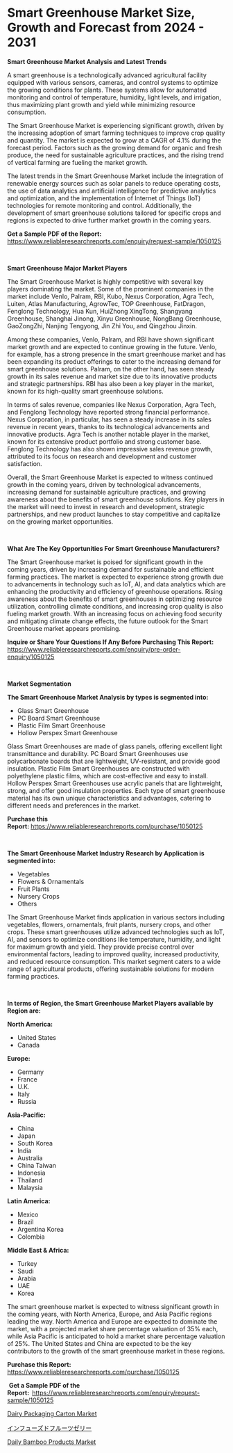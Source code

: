 <p><h1>Smart Greenhouse Market Size, Growth and Forecast from 2024 - 2031</h1></p><p><strong>Smart Greenhouse Market Analysis and Latest Trends</strong></p>
<p><p>A smart greenhouse is a technologically advanced agricultural facility equipped with various sensors, cameras, and control systems to optimize the growing conditions for plants. These systems allow for automated monitoring and control of temperature, humidity, light levels, and irrigation, thus maximizing plant growth and yield while minimizing resource consumption.</p><p>The Smart Greenhouse Market is experiencing significant growth, driven by the increasing adoption of smart farming techniques to improve crop quality and quantity. The market is expected to grow at a CAGR of 4.1% during the forecast period. Factors such as the growing demand for organic and fresh produce, the need for sustainable agriculture practices, and the rising trend of vertical farming are fueling the market growth.</p><p>The latest trends in the Smart Greenhouse Market include the integration of renewable energy sources such as solar panels to reduce operating costs, the use of data analytics and artificial intelligence for predictive analytics and optimization, and the implementation of Internet of Things (IoT) technologies for remote monitoring and control. Additionally, the development of smart greenhouse solutions tailored for specific crops and regions is expected to drive further market growth in the coming years.</p></p>
<p><strong>Get a Sample PDF of the Report:&nbsp;</strong> <a href="https://www.reliableresearchreports.com/enquiry/request-sample/1050125">https://www.reliableresearchreports.com/enquiry/request-sample/1050125</a></p>
<p>&nbsp;</p>
<p><strong>Smart Greenhouse Major Market Players</strong></p>
<p><p>The Smart Greenhouse Market is highly competitive with several key players dominating the market. Some of the prominent companies in the market include Venlo, Palram, RBI, Kubo, Nexus Corporation, Agra Tech, Luiten, Atlas Manufacturing, AgrowTec, TOP Greenhouse, FatDragon, Fenglong Technology, Hua Kun, HuiZhong XingTong, Shangyang Greenhouse, Shanghai Jinong, Xinyu Greenhouse, NongBang Greenhouse, GaoZongZhi, Nanjing Tengyong, Jin Zhi You, and Qingzhou Jinxin.</p><p>Among these companies, Venlo, Palram, and RBI have shown significant market growth and are expected to continue growing in the future. Venlo, for example, has a strong presence in the smart greenhouse market and has been expanding its product offerings to cater to the increasing demand for smart greenhouse solutions. Palram, on the other hand, has seen steady growth in its sales revenue and market size due to its innovative products and strategic partnerships. RBI has also been a key player in the market, known for its high-quality smart greenhouse solutions.</p><p>In terms of sales revenue, companies like Nexus Corporation, Agra Tech, and Fenglong Technology have reported strong financial performance. Nexus Corporation, in particular, has seen a steady increase in its sales revenue in recent years, thanks to its technological advancements and innovative products. Agra Tech is another notable player in the market, known for its extensive product portfolio and strong customer base. Fenglong Technology has also shown impressive sales revenue growth, attributed to its focus on research and development and customer satisfaction.</p><p>Overall, the Smart Greenhouse Market is expected to witness continued growth in the coming years, driven by technological advancements, increasing demand for sustainable agriculture practices, and growing awareness about the benefits of smart greenhouse solutions. Key players in the market will need to invest in research and development, strategic partnerships, and new product launches to stay competitive and capitalize on the growing market opportunities.</p></p>
<p>&nbsp;</p>
<p><strong>What Are The Key Opportunities For Smart Greenhouse Manufacturers?</strong></p>
<p><p>The Smart Greenhouse market is poised for significant growth in the coming years, driven by increasing demand for sustainable and efficient farming practices. The market is expected to experience strong growth due to advancements in technology such as IoT, AI, and data analytics which are enhancing the productivity and efficiency of greenhouse operations. Rising awareness about the benefits of smart greenhouses in optimizing resource utilization, controlling climate conditions, and increasing crop quality is also fueling market growth. With an increasing focus on achieving food security and mitigating climate change effects, the future outlook for the Smart Greenhouse market appears promising.</p></p>
<p><strong>Inquire or Share Your Questions If Any Before Purchasing This Report:</strong> <a href="https://www.reliableresearchreports.com/enquiry/pre-order-enquiry/1050125">https://www.reliableresearchreports.com/enquiry/pre-order-enquiry/1050125</a></p>
<p>&nbsp;</p>
<p><strong>Market Segmentation</strong></p>
<p><strong>The Smart Greenhouse Market Analysis by types is segmented into:</strong></p>
<p><ul><li>Glass Smart Greenhouse</li><li>PC Board Smart Greenhouse</li><li>Plastic Film Smart Greenhouse</li><li>Hollow Perspex Smart Greenhouse</li></ul></p>
<p><p>Glass Smart Greenhouses are made of glass panels, offering excellent light transmittance and durability. PC Board Smart Greenhouses use polycarbonate boards that are lightweight, UV-resistant, and provide good insulation. Plastic Film Smart Greenhouses are constructed with polyethylene plastic films, which are cost-effective and easy to install. Hollow Perspex Smart Greenhouses use acrylic panels that are lightweight, strong, and offer good insulation properties. Each type of smart greenhouse material has its own unique characteristics and advantages, catering to different needs and preferences in the market.</p></p>
<p><strong>Purchase this Report:&nbsp;</strong><a href="https://www.reliableresearchreports.com/purchase/1050125">https://www.reliableresearchreports.com/purchase/1050125</a></p>
<p>&nbsp;</p>
<p><strong>The Smart Greenhouse Market Industry Research by Application is segmented into:</strong></p>
<p><ul><li>Vegetables</li><li>Flowers & Ornamentals</li><li>Fruit Plants</li><li>Nursery Crops</li><li>Others</li></ul></p>
<p><p>The Smart Greenhouse Market finds application in various sectors including vegetables, flowers, ornamentals, fruit plants, nursery crops, and other crops. These smart greenhouses utilize advanced technologies such as IoT, AI, and sensors to optimize conditions like temperature, humidity, and light for maximum growth and yield. They provide precise control over environmental factors, leading to improved quality, increased productivity, and reduced resource consumption. This market segment caters to a wide range of agricultural products, offering sustainable solutions for modern farming practices.</p></p>
<p>&nbsp;</p>
<p><strong>In terms of Region, the Smart Greenhouse Market Players available by Region are:</strong></p>
<p>
    <p> <strong> North America: </strong>
        <ul>
            <li>United States</li>
            <li>Canada</li>
        </ul>
        </p> 
    <p> <strong> Europe: </strong>
        <ul>
            <li>Germany</li>
            <li>France</li>
            <li>U.K.</li>
            <li>Italy</li>
            <li>Russia</li>
        </ul>
        </p> 
    <p> <strong> Asia-Pacific: </strong>
        <ul>
            <li>China</li>
            <li>Japan</li>
            <li>South Korea</li>
            <li>India</li>
            <li>Australia</li>
            <li>China Taiwan</li>
            <li>Indonesia</li>
            <li>Thailand</li>
            <li>Malaysia</li>
        </ul>
        </p> 
    <p> <strong> Latin America: </strong>
        <ul>
            <li>Mexico</li>
            <li>Brazil</li>
            <li>Argentina Korea</li>
            <li>Colombia</li>
        </ul>
        </p> 
    <p> <strong> Middle East & Africa: </strong>
        <ul>
            <li>Turkey</li>
            <li>Saudi</li>
            <li>Arabia</li>
            <li>UAE</li>
            <li>Korea</li>
        </ul>
    </p>
    </p>
<p><p>The smart greenhouse market is expected to witness significant growth in the coming years, with North America, Europe, and Asia Pacific regions leading the way. North America and Europe are expected to dominate the market, with a projected market share percentage valuation of 35% each, while Asia Pacific is anticipated to hold a market share percentage valuation of 25%. The United States and China are expected to be the key contributors to the growth of the smart greenhouse market in these regions.</p></p>
<p><strong>Purchase this Report: </strong><a href="https://www.reliableresearchreports.com/purchase/1050125">https://www.reliableresearchreports.com/purchase/1050125</a></p>
<p>&nbsp;<strong>Get a Sample PDF of the Report:&nbsp;&nbsp;</strong><a href="https://www.reliableresearchreports.com/enquiry/request-sample/1050125">https://www.reliableresearchreports.com/enquiry/request-sample/1050125</a></p>
<p><strong></strong></p>
<p><p><a href="https://view.publitas.com/reportprime-1/dairy-packaging-carton-market-provides-detailed-segmentation-of-this-market-based-on-type-application-and-region-and-forecast-for-the-period-from-2024-2031/">Dairy Packaging Carton Market</a></p><p><a href="https://github.com/mohamedbakry57/Market-Research-Report-List-2/blob/main/1449210187439.md">インフューズドフルーツゼリー</a></p><p><a href="https://view.publitas.com/reportprime-1/daily-bamboo-products-market-size-focuses-on-market-dynamics-in-depth-analysis-and-future-projections-of-its-market-forecasted-for-period-from-2024-to-2031/">Daily Bamboo Products Market</a></p></p>
